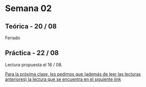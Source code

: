 # Semana 02

## Teórica - 20 / 08

Feriado 

## Práctica - 22 / 08

Lectura propuesta el 16 / 08. 

[Para la próxima clase, les pedimos que (además de leer las lecturas anteriores) la lectura que se encuentra en el siguiente link]( https://app.box.com/s/afykb3dbr0yc7g383pmk)

